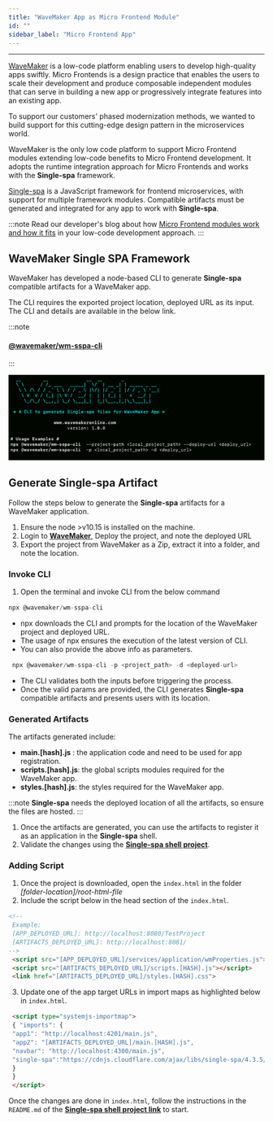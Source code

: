 ```yaml
---
title: "WaveMaker App as Micro Frontend Module"
id: ""
sidebar_label: "Micro Frontend App"
---
```

---

[WaveMaker](https://www.wavemakeronline.com/) is a low-code platform enabling users to develop high-quality apps swiftly. Micro Frontends is a design practice that enables the users to scale their development and produce composable independent modules that can serve in building a new app or progressively integrate features into an existing app. 

To support our customers' phased modernization methods, we wanted to build support for this cutting-edge design pattern in the microservices world.
 
WaveMaker is the only low code platform to support Micro Frontend modules extending low-code benefits to Micro Frontend development. It adopts the runtime integration approach for Micro Frontends and works with the **Single-spa** framework. 

[Single-spa](https://single-spa.js.org/) is a JavaScript framework for frontend microservices, with support for multiple framework modules. Compatible artifacts must be generated and integrated for any app to work with **Single-spa**.

:::note
Read our developer's blog about how [Micro Frontend modules work and how it fits](/learn/blog/2020/02/25/wavemaker-micro-front-end-support) in your low-code development approach.
:::

## WaveMaker Single SPA Framework

WaveMaker has developed a node-based CLI to generate **Single-spa** compatible artifacts for a WaveMaker app.

The CLI requires the exported project location, deployed URL as its input. The CLI and details are available in the below link.

:::note
#### [**@wavemaker/wm-sspa-cli**](https://www.npmjs.com/package/@wavemaker/wm-sspa-cli)
:::

[![screenshot](/learn/assets/wm-sspa-cli.png)](/learn/assets/wm-sspa-cli.png)

## Generate Single-spa Artifact

Follow the steps below to generate the **Single-spa** artifacts for a WaveMaker application.

1. Ensure the node >v10.15 is installed on the machine.
2. Login to [**WaveMaker**](https://www.wavemakeronline.com/), Deploy the project, and note the deployed URL
3. Export the project from WaveMaker as a Zip, extract it into a folder, and note the location.

### Invoke CLI

1. Open the terminal and invoke CLI from the below command

 ```js
 npx @wavemaker/wm-sspa-cli
 ```

- npx downloads the CLI and prompts for the location of the WaveMaker project and deployed URL.
- The usage of npx ensures the execution of the latest version of CLI.
- You can also provide the above info as parameters.

```js
 npx @wavemaker/wm-sspa-cli -p <project_path> -d <deployed-url>
```

- The CLI validates both the inputs before triggering the process. 
- Once the valid params are provided, the CLI generates **Single-spa** compatible artifacts and presents users with its location.

### Generated Artifacts

The artifacts generated include: 

 - **main.[hash].js** : the application code and need to be used for app registration.
 - **scripts.[hash].js**: the global scripts modules required for the WaveMaker app.
 - **styles.[hash].js**: the styles required for the WaveMaker app.

:::note
**Single-spa** needs the deployed location of all the artifacts, so ensure the files are hosted.
:::

1. Once the artifacts are generated, you can use the artifacts to register it as an application in the **Single-spa** shell.
2. Validate the changes using the [**Single-spa shell project**](https://github.com/joeldenning/coexisting-angular-microfrontends).

### Adding Script

1. Once the project is downloaded, open the `index.html` in the folder *[folder-location]/root-html-file*
2. Include the script below in the head section of the `index.html`.

```html
<!-- 
 Example: 
 [APP_DEPLOYED_URL]: http://localhost:8080/TestProject 
 [ARTIFACTS_DEPLOYED_URL]: http://localhost:8081/
-->
 <script src="[APP_DEPLOYED_URL]/services/application/wmProperties.js"></script>
 <script src="[ARTIFACTS_DEPLOYED_URL]/scripts.[HASH].js"></script>
 <link href="[ARTIFACTS_DEPLOYED_URL]/styles.[HASH].css">
```

3. Update one of the app target URLs in import maps as highlighted below in `index.html`.

```html
 <script type="systemjs-importmap">
 { "imports": {
 "app1": "http://localhost:4201/main.js",
 "app2": "[ARTIFACTS_DEPLOYED_URL]/main.[HASH].js",
 "navbar": "http://localhost:4300/main.js",
 "single-spa":"https://cdnjs.cloudflare.com/ajax/libs/single-spa/4.3.5/system/single-spa.min.js"
 }
 }
 </script>
```

Once the changes are done in `index.html`, follow the instructions in the `README.md` of the [**Single-spa shell project link**](https://github.com/joeldenning/coexisting-angular-microfrontends) to start.


